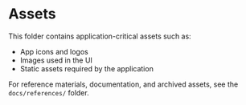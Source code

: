 # Assets

This folder contains application-critical assets such as:
- App icons and logos
- Images used in the UI
- Static assets required by the application

For reference materials, documentation, and archived assets, see the `docs/references/` folder.